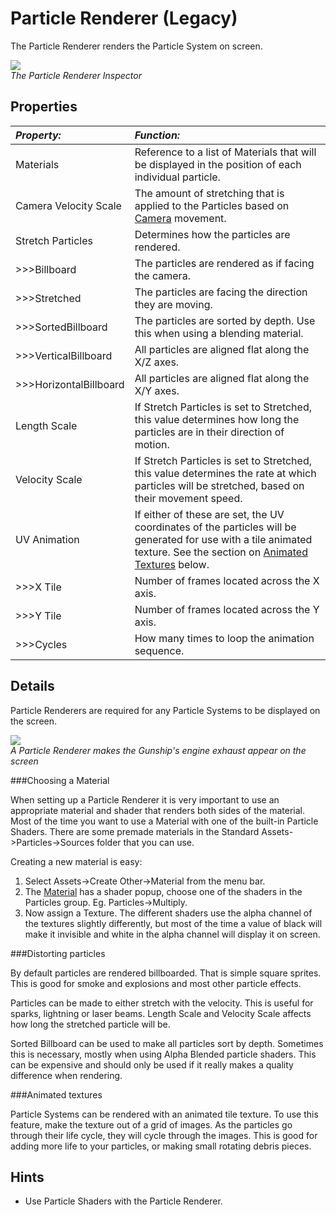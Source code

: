 Particle Renderer (Legacy)
==========================


The <span class=keyword>Particle Renderer</span> renders the <span class=keyword>Particle System</span> on screen.


![](http://docwiki.hq.unity3d.com/uploads/Main/Inspector-ParticleRenderer.png)  
_The Particle Renderer <span class=keyword>Inspector</span>_


Properties
----------



|**_Property:_** |**_Function:_** |
|:---|:---|
|<span class=component>Materials</span> |Reference to a list of <span class=keyword>Materials</span> that will be displayed in the position of each individual particle. |
|<span class=component>Camera Velocity Scale</span> |The amount of stretching that is applied to the Particles based on [Camera](class-Camera.md) movement. |
|<span class=component>Stretch Particles</span> |Determines how the particles are rendered. |
|>>><span class=component>Billboard</span> |The particles are rendered as if facing the camera. |
|>>><span class=component>Stretched</span> |The particles are facing the direction they are moving. |
|>>><span class=component>SortedBillboard</span> |The particles are sorted by depth. Use this when using a blending material. |
|>>><span class=component>VerticalBillboard</span> |All particles are aligned flat along the X/Z axes. |
|>>><span class=component>HorizontalBillboard</span> |All particles are aligned flat along the X/Y axes. |
|<span class=component>Length Scale</span> |If <span class=component>Stretch Particles</span> is set to <span class=component>Stretched</span>, this value determines how long the particles are in their direction of motion. |
|<span class=component>Velocity Scale</span> |If <span class=component>Stretch Particles</span> is set to <span class=component>Stretched</span>, this value determines the rate at which particles will be stretched, based on their movement speed. |
|<span class=component>UV Animation</span> |If either of these are set, the UV coordinates of the particles will be generated for use with a tile animated texture. See the section on [Animated Textures](#AnimatedTextures) below. |
|>>><span class=component>X Tile</span> |Number of frames located across the X axis. |
|>>><span class=component>Y Tile</span> |Number of frames located across the Y axis. |
|>>><span class=component>Cycles</span> |How many times to loop the animation sequence. |


Details
-------


Particle Renderers are required for any Particle Systems to be displayed on the screen.


![](http://docwiki.hq.unity3d.com/uploads/Main/ParticleRendererExhaust.png)  
_A Particle Renderer makes the Gunship's engine exhaust appear on the screen_


###Choosing a Material

When setting up a Particle Renderer it is very important to use an appropriate material and shader that renders both sides of the material. Most of the time you want to use a Material with one of the built-in Particle Shaders. There are some premade materials in the <span class=menu>Standard Assets->Particles->Sources</span> folder that you can use.

Creating a new material is easy:
1. Select <span class=menu>Assets->Create Other->Material</span> from the menu bar.
1. The [Material](class-Material.md) has a shader popup, choose one of the shaders in the Particles group. Eg. <span class=menu>Particles->Multiply</span>.
1. Now assign a Texture. The different shaders use the alpha channel of the textures slightly differently, but most of the time a value of black will make it invisible and white in the alpha channel will display it on screen.


###Distorting particles

By default particles are rendered billboarded. That is simple square sprites. This is good for smoke and explosions and most other particle effects.

Particles can be made to either stretch with the velocity. This is useful for sparks, lightning or laser beams. <span class=component>Length Scale</span> and <span class=component>Velocity Scale</span> affects how long the stretched particle will be.

<span class=component>Sorted Billboard</span> can be used to make all particles sort by depth. Sometimes this is necessary, mostly when using <span class=menu>Alpha Blended</span> particle shaders. This can be expensive and should only be used if it really makes a quality difference when rendering.


<a id="AnimatedTextures"></a>

###Animated textures

Particle Systems can be rendered with an animated tile texture. To use this feature, make the texture out of a grid of images. As the particles go through their life cycle, they will cycle through the images. This is good for adding more life to your particles, or making small rotating debris pieces.

Hints
-----

* Use Particle Shaders with the Particle Renderer.
